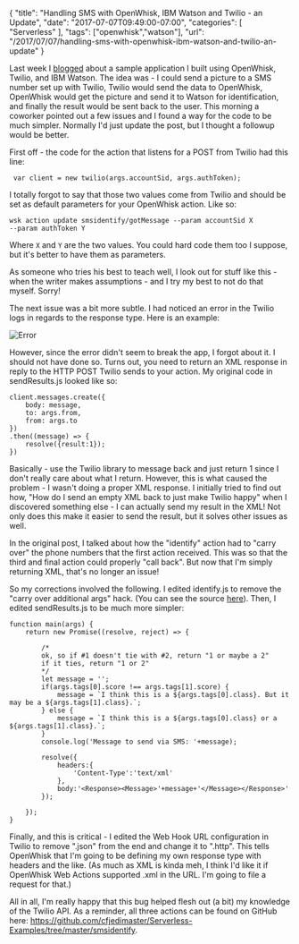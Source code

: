 {
	"title": "Handling SMS with OpenWhisk, IBM Watson and Twilio - an Update",
	"date": "2017-07-07T09:49:00-07:00",
	"categories": [
		"Serverless"
	],
	"tags": ["openwhisk","watson"],
	"url": "/2017/07/07/handling-sms-with-openwhisk-ibm-watson-and-twilio-an-update"
}

Last week I [blogged](https://www.raymondcamden.com/2017/06/29/handling-sms-with-openwhisk-ibm-watson-and-twilio/) about a sample application I built using OpenWhisk, Twilio, and IBM Watson. The idea was - I could send a picture to a SMS number set up with Twilio, Twilio would send the data to OpenWhisk, OpenWhisk would get the picture and send it to Watson for identification, and finally the result would be sent back to the user. This morning a coworker pointed out a few issues and I found a way for the code to be much simpler. Normally I'd just update the post, but I thought a followup would be better.

First off - the code for the action that listens for a POST from Twilio had this line:

<pre><code class="language-javascript"> var client = new twilio(args.accountSid, args.authToken);
</code></pre>

I totally forgot to say that those two values come from Twilio and should be set as default parameters for your OpenWhisk action. Like so:

<code>wsk action update smsidentify/gotMessage --param accountSid X --param authToken Y</code>

Where <code>X</code> and <code>Y</code> are the two values. You could hard code them too I suppose, but it's better to have them as parameters.

As someone who tries his best to teach well, I look out for stuff like this - when the writer makes assumptions - and I try my best to not do that myself. Sorry!

The next issue was a bit more subtle. I had noticed an error in the Twilio logs in regards to the response type. Here is an example:

![Error](https://static.raymondcamden.com/images/2017/7/sms_ow_10.jpg)

However, since the error didn't seem to break the app, I forgot about it. I should not have done so. Turns out, you need to return an XML response in reply to the HTTP POST Twilio sends to your action. My original code in sendResults.js looked like so:

<pre><code class="language-javascript">client.messages.create({
	body: message,
    to: args.from,  
    from: args.to
})
.then((message) => {
	resolve({result:1});
})
</code></pre>

Basically - use the Twilio library to message back and just return 1 since I don't really care about what I return. However, this is what caused the problem - I wasn't doing a proper XML response. I initially tried to find out how, "How do I send an empty XML back to just make Twilio happy" when I discovered something else - I can actually send my result in the XML! Not only does this make it easier to send the result, but it solves other issues as well. 

In the original post, I talked about how the "identify" action had to "carry over" the phone numbers that the first action received. This was so that the third and final action could properly "call back". But now that I'm simply returning XML, that's no longer an issue! 

So my corrections involved the following. I edited identify.js to remove the "carry over additional args" hack. (You can see the source [here](https://github.com/cfjedimaster/Serverless-Examples/blob/master/smsidentify/identify.js)). Then, I edited sendResults.js to be much more simpler:

<pre><code class="language-javascript">function main(args) {
	return new Promise((resolve, reject) =&gt; {

		&#x2F;*
		ok, so if #1 doesn&#x27;t tie with #2, return &quot;1 or maybe a 2&quot;
		if it ties, return &quot;1 or 2&quot;
		*&#x2F;
		let message = &#x27;&#x27;;
		if(args.tags[0].score !== args.tags[1].score) {
			message = `I think this is a ${args.tags[0].class}. But it may be a ${args.tags[1].class}.`;
		} else {
			message = `I think this is a ${args.tags[0].class} or a ${args.tags[1].class}.`;
		}
		console.log(&#x27;Message to send via SMS: &#x27;+message);

		resolve({
			headers:{
				&#x27;Content-Type&#x27;:&#x27;text&#x2F;xml&#x27;
			},
			body:&#x27;&lt;Response&gt;&lt;Message&gt;&#x27;+message+&#x27;&lt;&#x2F;Message&gt;&lt;&#x2F;Response&gt;&#x27;
		});

	});
}
</code></pre>

Finally, and this is critical - I edited the Web Hook URL configuration in Twilio to remove ".json" from the end and change it to ".http". This tells OpenWhisk that I'm going to be defining my own response type with headers and the like. (As much as XML is kinda meh, I think I'd like it if OpenWhisk Web Actions supported .xml in the URL. I'm going to file a request for that.)

All in all, I'm really happy that this bug helped flesh out (a bit) my knowledge of the Twilio API. As a reminder, all three actions can be found on GitHub here: https://github.com/cfjedimaster/Serverless-Examples/tree/master/smsidentify.


